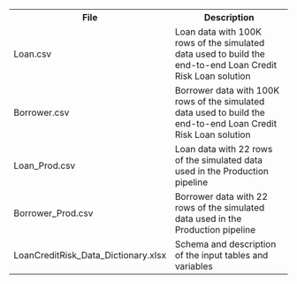 <table class="table table-compressed table-striped">
  <tr>
    <th>File</th>
    <th>Description</th>
  </tr>
 <tr><td>Loan.csv</td><td> Loan data with 100K rows of the simulated data used to build the end-to-end Loan Credit Risk Loan solution</td></tr>
 <tr><td>Borrower.csv</td><td>Borrower data with 100K rows of the simulated data used to build the end-to-end Loan Credit Risk Loan solution</td></tr>
 <tr><td>Loan_Prod.csv</td><td>Loan data with 22 rows of the simulated data used in the Production pipeline</td></tr>
 <tr><td>Borrower_Prod.csv</td><td>Borrower data  with 22 rows of the simulated data used in the Production pipeline</td></tr>
 <tr><td> LoanCreditRisk_Data_Dictionary.xlsx  </td><td> Schema and description of the input tables and variables</td></tr>
 </table>